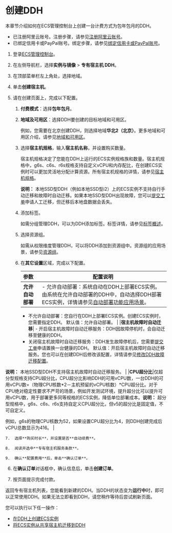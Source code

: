 # 创建DDH

本章节介绍如何在ECS管理控制台上创建一台计费方式为包年包月的DDH。

-   已注册阿里云账号。注册步骤，请参见[注册阿里云账号](https://www.alibabacloud.com/help/doc-detail/50482.htm)。
-   已绑定信用卡或PayPal账号。绑定步骤，请参见[绑定信用卡或PayPal账号](https://www.alibabacloud.com/help/doc-detail/50517.htm)。

1.  登录[ECS管理控制台](https://ecs.console.aliyun.com)。

2.  在左侧导航栏，选择**实例与镜像** \> **专有宿主机 DDH**。

3.  在顶部菜单栏左上角处，选择地域。

4.  单击**创建宿主机**。

5.  请在创建页面上，完成以下配置。

    1.  **付费模式**：选择**包年包月**。

    2.  **地域及可用区**：选择DDH要创建的目标地域和可用区。

        例如，您需要在北京创建DDH，则选择地域**华北2（北京）**。更多地域和可用区介绍，请参见[地域和可用区](https://www.alibabacloud.com/help/doc-detail/123712.htm)。

    3.  选择**宿主机规格**，输入**宿主机名称**，并设置购买数量。

        宿主机规格决定了您能在DDH上运行的ECS实例规格族和数量。宿主机规格中，g6s、c6s、r6s规格支持自定义vCPU和内存配比，在创建ECS实例时可以更加灵活地分配计算资源。所有宿主机规格的详情，请参见[宿主机规格](/intl.zh-CN/产品简介/宿主机规格.md)。

        **说明：** 本地SSD型DDH（例如本地SSD型i2）上的ECS实例不支持自行手动迁移和故障时自动迁移。如果本地SSD型DDH出现故障，您可以[提交工单](https://workorder-intl.console.aliyun.com/#/overview)申请人工迁移，但迁移后本地盘数据会丢失。

    4.  添加标签。

        如需分组管理DDH，可以为DDH添加标签。标签详情，请参见[标签概述](/intl.zh-CN/标签与资源/标签/标签概述.md)。

    5.  选择资源组。

        如需从权限维度管理DDH，可以将DDH添加到资源组中。资源组的应用场景，请参见[资源组](/intl.zh-CN/标签与资源/资源/资源组.md)。

    6.  在**其它设置**区域，完成以下配置。

        |参数|配置说明|
        |:-|----|
        |**允许自动部署**|        -   允许自动部署：系统自动在DDH上部署ECS实例。由系统在允许自动部署的DDH中，自动选择DDH部署ECS实例，详情请参见[自动部署功能应用场景](/intl.zh-CN/产品简介/功能特性/功能特性.md)。
        -   不允许自动部署：您自行在DDH上部署ECS实例。创建ECS实例时，您需要指定DDH。
默认值：允许自动部署。 |
        |**宿主机故障时自动迁移**|        -   开启宿主机故障时自动迁移服务：DDH因故障停机时，会自动迁移至健康的DDH。
        -   关闭宿主机故障时自动迁移服务：DDH发生故障停机后，您需要[提交工单](https://workorder-intl.console.aliyun.com/#/ticket/createIndex)申请置换一台健康的DDH。
默认值：开启宿主机故障时自动迁移服务。您也可以在创建DDH后修改该配置，详情请参见[修改DDH故障迁移配置](/intl.zh-CN/用户指南/修改DDH相关设置/修改DDH故障迁移配置.md)。

**说明：** 本地SSD型DDH不支持宿主机故障时自动迁移服务。 |
        |**CPU超分比**|仅超分型规格支持CPU超分比，CPU超分比影响DDH的可用vCPU数，一台DDH的可用vCPU数=（物理CPU核数\*2－主机预留的vCPU核数）\*CPU超分比。对于CPU绝对稳定性要求不严苛的场景，例如开发测试环境，提升超分比可以提升可用vCPU数，用于部署更多同等规格的ECS实例，降低单位部署成本。**说明：** 超分型规格中，g6s、c6s、r6s支持自定义CPU超分比，但v5的超分比是固定值，不可自定义。

例如，g6s的物理CPU核数为52，如果设置CPU超分比为4，则DDH创建完成后vCPU总数显示为416。 |

    7.  选择**购买时长**，并设置是否**自动续费**。

    8.  阅读并选中**专有宿主机服务条款**。

    9.  确认**配置费用**后，单击**确认订单**。

6.  在**确认订单**对话框中，确认信息后，单击**创建订单**。

7.  按页面提示完成付款。


返回专有宿主机列表，您能看到新建的DDH。当DDH的状态变为**运行中**时，即可以正常使用DDH。如果无法立即看到DDH，请您稍作等待后尝试刷新页面。

您可以执行以下任一操作：

-   [在DDH上创建ECS实例](/intl.zh-CN/快速入门/在DDH上创建ECS实例.md)
-   [将ECS实例从共享宿主机迁移到DDH](/intl.zh-CN/用户指南/迁移ECS实例/将ECS实例从共享宿主机迁移到DDH.md)

